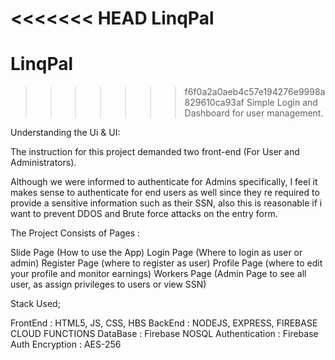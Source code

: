 <<<<<<< HEAD
LinqPal
=======
# LinqPal
>>>>>>> f6f0a2a0aeb4c57e194276e9998a829610ca93af
Simple Login and Dashboard for user management.

Understanding the Ui & UI:

The instruction for this project demanded two front-end (For User and Administrators).

Although we were informed to authenticate for Admins specifically, I feel it makes sense to authenticate for end users as well since they re required to provide a sensitive information such as their SSN, also this is reasonable if i want to prevent DDOS and Brute force attacks on the entry form.

The Project Consists of Pages :

Slide Page (How to use the App)
Login Page (Where to login as user or admin)
Register Page (where to register as user)
Profile Page (where to edit your profile and monitor earnings)
Workers Page (Admin Page to see all user, as assign privileges to users or view SSN)

Stack Used;

FrontEnd :  HTML5, JS, CSS, HBS
BackEnd : NODEJS, EXPRESS, FIREBASE CLOUD FUNCTIONS
DataBase : Firebase NOSQL
Authentication : Firebase Auth
Encryption : AES-256



